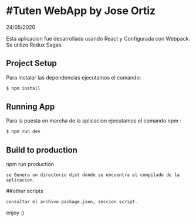 # #Tuten WebApp by Jose Ortiz
 
 24/05/2020
 
Esta aplicacion fue desarrollada usando React y  Configurada con Webpack. Se utilizo Redux Sagas.


## Project Setup

Para instalar las dependencias ejecutamos el comando:

```bash
$ npm install
```
## Running App
Para la puesta en marcha de la aplicacion ejecutamos el comando npm :

```bash
$ npm run dev
```
## Build to production
npm run production
```
se Genera un directorio dist donde se encuentra el compilado de la aplicacion.
```
##other scripts
```
consultar el archivo package.json, seccion script.
```
enjoy :)



